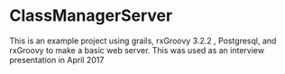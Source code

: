 # ClassManagerServer
This is an example project using grails, rxGroovy 3.2.2 , Postgresql, and rxGroovy to make a basic web server. This was used as an interview presentation in April 2017
